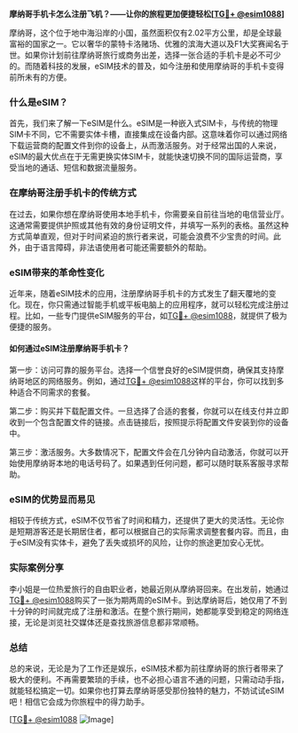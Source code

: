 **摩纳哥手机卡怎么注册飞机？——让你的旅程更加便捷轻松[[TG💪+ @esim1088](https://t.me/s/esim1088)]**

摩纳哥，这个位于地中海沿岸的小国，虽然面积仅有2.02平方公里，却是全球最富裕的国家之一。它以奢华的蒙特卡洛赌场、优雅的滨海大道以及F1大奖赛闻名于世。如果你计划前往摩纳哥旅行或商务出差，选择一张合适的手机卡是必不可少的。而随着科技的发展，eSIM技术的普及，如今注册和使用摩纳哥的手机卡变得前所未有的方便。

### 什么是eSIM？

首先，我们来了解一下eSIM是什么。eSIM是一种嵌入式SIM卡，与传统的物理SIM卡不同，它不需要实体卡槽，直接集成在设备内部。这意味着你可以通过网络下载运营商的配置文件到你的设备上，从而激活服务。对于经常出国的人来说，eSIM的最大优点在于无需更换实体SIM卡，就能快速切换不同的国际运营商，享受当地的通话、短信和数据流量服务。

### 在摩纳哥注册手机卡的传统方式

在过去，如果你想在摩纳哥使用本地手机卡，你需要亲自前往当地的电信营业厅。这通常需要提供护照或其他有效的身份证明文件，并填写一系列的表格。虽然这种方式简单直观，但对于时间紧迫的旅行者来说，可能会浪费不少宝贵的时间。此外，由于语言障碍，非法语使用者可能还需要额外的帮助。

### eSIM带来的革命性变化

近年来，随着eSIM技术的应用，注册摩纳哥手机卡的方式发生了翻天覆地的变化。现在，你只需通过智能手机或平板电脑上的应用程序，就可以轻松完成注册过程。比如，一些专门提供eSIM服务的平台，如[TG💪+ @esim1088](https://t.me/s/esim1088)，就提供了极为便捷的服务。

#### 如何通过eSIM注册摩纳哥手机卡？

第一步：访问可靠的服务平台。选择一个信誉良好的eSIM提供商，确保其支持摩纳哥地区的网络服务。例如，通过[TG💪+ @esim1088](https://t.me/s/esim1088)这样的平台，你可以找到多种适合不同需求的套餐。

第二步：购买并下载配置文件。一旦选择了合适的套餐，你就可以在线支付并立即收到一个包含配置文件的链接。点击链接后，按照提示将配置文件安装到你的设备中。

第三步：激活服务。大多数情况下，配置文件会在几分钟内自动激活，你就可以开始使用摩纳哥本地的电话号码了。如果遇到任何问题，都可以随时联系客服寻求帮助。

### eSIM的优势显而易见

相较于传统方式，eSIM不仅节省了时间和精力，还提供了更大的灵活性。无论你是短期游客还是长期居住者，都可以根据自己的实际需求调整套餐内容。而且，由于eSIM没有实体卡，避免了丢失或损坏的风险，让你的旅途更加安心无忧。

### 实际案例分享

李小姐是一位热爱旅行的自由职业者，她最近刚从摩纳哥回来。在出发前，她通过[TG💪+ @esim1088](https://t.me/s/esim1088)购买了一张为期两周的eSIM卡。到达摩纳哥后，她仅用了不到十分钟的时间就完成了注册和激活。在整个旅行期间，她都能享受到稳定的网络连接，无论是浏览社交媒体还是查找旅游信息都非常顺畅。

### 总结

总的来说，无论是为了工作还是娱乐，eSIM技术都为前往摩纳哥的旅行者带来了极大的便利。不再需要繁琐的手续，也不必担心语言不通的问题，只需动动手指，就能轻松搞定一切。如果你也打算去摩纳哥感受那份独特的魅力，不妨试试eSIM吧！相信它会成为你旅程中的得力助手。

[[TG💪+ @esim1088](https://t.me/s/esim1088) ![Image](https://i.postimg.cc/4NQfJmqS/Snipaste-2025-05-13-00-14-12.png)]